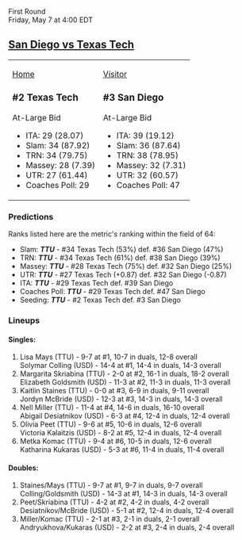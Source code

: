 First Round  
Friday, May 7 at 4:00 EDT
## [San Diego vs Texas Tech](https://www.ncaa.com/game/5833661) 

<table><tr><td>  

[Home](https://www.ncaa.com/sites/default/files/images/logos/schools/t/texas-tech.70.png)  

### #2 Texas Tech  

At-Large Bid  
- ITA: 29 (28.07)  
- Slam: 34 (87.92)  
- TRN: 34 (79.75)  
- Massey: 28 (7.39)  
- UTR: 27 (61.44)  
- Coaches Poll: 29  

</td><td>  

[Visitor](https://www.ncaa.com/sites/default/files/images/logos/schools/s/san-diego.70.png)  

### #3 San Diego  

At-Large Bid  
- ITA: 39 (19.12)  
- Slam: 36 (87.64)  
- TRN: 38 (78.95)  
- Massey: 32 (7.31)  
- UTR: 32 (60.57)  
- Coaches Poll: 47  

</td></tr></table>  

### Predictions  

Ranks listed here are the metric's ranking within the field of 64:  
- Slam: ***TTU*** - #34 Texas Tech (53%) def. #36 San Diego (47%)  
- TRN: ***TTU*** - #34 Texas Tech (61%) def. #38 San Diego (39%)  
- Massey: ***TTU*** - #28 Texas Tech (75%) def. #32 San Diego (25%)  
- UTR: ***TTU*** - #27 Texas Tech (+0.87) def. #32 San Diego (-0.87)  
- ITA: ***TTU*** - #29 Texas Tech def. #39 San Diego  
- Coaches Poll: ***TTU*** - #29 Texas Tech def. #47 San Diego  
- Seeding: ***TTU*** - #2 Texas Tech def. #3 San Diego  

### Lineups  

#### Singles:  
1. Lisa Mays (TTU) - 9-7 at #1, 10-7 in duals, 12-8 overall  
   Solymar Colling (USD) - 14-4 at #1, 14-4 in duals, 14-3 overall
2. Margarita Skriabina (TTU) - 2-0 at #2, 16-1 in duals, 18-2 overall  
   Elizabeth Goldsmith (USD) - 11-3 at #2, 11-3 in duals, 11-3 overall
3. Kaitlin Staines (TTU) - 0-0 at #3, 6-9 in duals, 9-11 overall  
   Jordyn McBride (USD) - 12-3 at #3, 14-3 in duals, 14-3 overall
4. Nell Miller (TTU) - 11-4 at #4, 14-6 in duals, 16-10 overall  
   Abigail Desiatnikov (USD) - 6-3 at #4, 12-4 in duals, 12-4 overall
5. Olivia Peet (TTU) - 9-6 at #5, 10-6 in duals, 12-6 overall  
   Victoria Kalaitzis (USD) - 8-2 at #5, 12-4 in duals, 12-4 overall
6. Metka Komac (TTU) - 9-4 at #6, 10-5 in duals, 12-6 overall  
   Katharina Kukaras (USD) - 5-3 at #6, 11-4 in duals, 11-4 overall

#### Doubles:  
1. Staines/Mays (TTU) - 9-7 at #1, 9-7 in duals, 9-7 overall  
   Colling/Goldsmith (USD) - 14-3 at #1, 14-3 in duals, 14-3 overall
2. Peet/Skriabina (TTU) - 4-2 at #2, 4-2 in duals, 4-2 overall  
   Desiatnikov/McBride (USD) - 5-1 at #2, 12-4 in duals, 12-4 overall
3. Miller/Komac (TTU) - 2-1 at #3, 2-1 in duals, 2-1 overall  
   Andryukhova/Kukaras (USD) - 2-2 at #3, 2-4 in duals, 2-4 overall